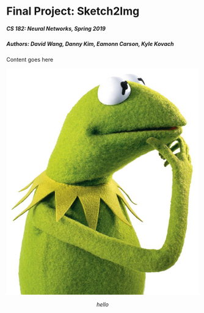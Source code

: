 # Final Project: Sketch2Img
##### CS 182: Neural Networks, Spring 2019
##### Authors: David Wang, Danny Kim, Eamonn Carson, Kyle Kovach

<script src="https://cdn.mathjax.org/mathjax/latest/MathJax.js?config=TeX-AMS-MML_HTMLorMML" type="text/javascript"></script>

Content goes here

![LONG LIVE THE KING](images/kermit.jpg)

$$ hello $$
